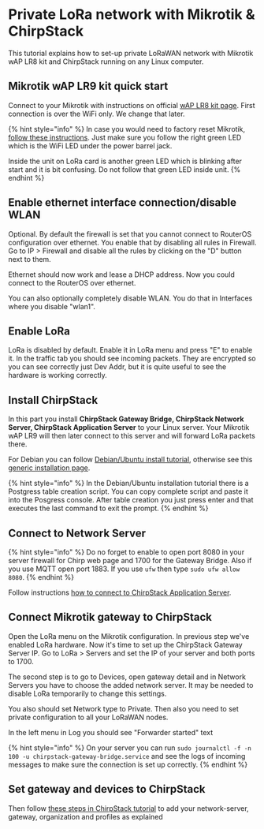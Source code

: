 # Private LoRa network with Mikrotik & ChirpStack

This tutorial explains how to set-up private LoRaWAN network with Mikrotik wAP LR8 kit and ChirpStack running on any Linux computer.

## Mikrotik wAP LR9 kit quick start

Connect to your Mikrotik with instructions on official [wAP LR8 kit page](https://help.mikrotik.com/docs/display/UM/wAP+LR8+kit). First connection is over the WiFi only. We change that later.

{% hint style="info" %}
In case you would need to factory reset Mikrotik, [follow these instructions](https://wiki.mikrotik.com/wiki/Manual:Reset). Just make sure you follow the right green LED which is the WiFi LED under the power barrel jack.

Inside the unit on LoRa card is another green LED which is blinking after start and it is bit confusing. Do not follow that green LED inside unit.
{% endhint %}

## Enable ethernet interface connection/disable WLAN

Optional. By default the firewall is set that you cannot connect to RouterOS configuration over ethernet. You enable that by disabling all rules in Firewall. Go to IP &gt; Firewall and disable all the rules by clicking on the "D" button next to them.

Ethernet should now work and lease a DHCP address. Now you could connect to the RouterOS over ethernet.

You can also optionally completely disable WLAN. You do that in Interfaces where you disable "wlan1".

## Enable LoRa

LoRa is disabled by default. Enable it in LoRa menu and press "E" to enable it. In the traffic tab you should see incoming packets. They are encrypted so you can see correctly just Dev Addr, but it is quite useful to see the hardware is working correctly.

## Install ChirpStack

In this part you install **ChirpStack Gateway Bridge, ChirpStack Network Server, ChirpStack Application Server** to your Linux server. Your Mikrotik wAP LR9 will then later connect to this server and will forward LoRa packets there.

For Debian you can follow [Debian/Ubuntu install tutorial](https://www.chirpstack.io/guides/debian-ubuntu/), otherwise see this [generic installation page](https://www.chirpstack.io/install/install/).

{% hint style="info" %}
In the Debian/Ubuntu installation tutorial there is a Postgress table creation script. You can copy complete script and paste it into the Posgress console. After table creation you just press enter and that executes the last command to exit the prompt.
{% endhint %}

## Connect to Network Server

{% hint style="info" %}
Do no forget to enable to open port 8080 in your server firewall for Chirp web page and 1700 for the Gateway Bridge. Also if you use MQTT open port 1883. If you use `ufw` then type `sudo ufw allow 8080`.
{% endhint %}

Follow instructions [how to connect to ChirpStack Application Server](https://www.chirpstack.io/guides/first-gateway-device/).

## Connect Mikrotik gateway to ChirpStack

Open the LoRa menu on the Mikrotik configuration. In previous step we've enabled LoRa hardware. Now it's time to set up the ChirpStack Gateway Server IP. Go to LoRa &gt; Servers and set the IP of your server and both ports to 1700.

The second step is to go to Devices, open gateway detail and in Network Servers you have to choose the added network server. It may be needed to disable LoRa temporarily to change this settings.

You also should set Network type to Private. Then also you need to set private configuration to all your LoRaWAN nodes.

In the left menu in Log you should see "Forwarder started" text 

{% hint style="info" %}
On your server you can run `sudo journalctl -f -n 100 -u chirpstack-gateway-bridge.service` and see the logs of incoming messages to make sure the connection is set up correctly.
{% endhint %}

## Set gateway and devices to ChirpStack

Then follow [these steps in ChirpStack tutorial](https://www.chirpstack.io/guides/first-gateway-device/) to add your network-server, gateway, organization and profiles as explained



|  |
| :--- |


